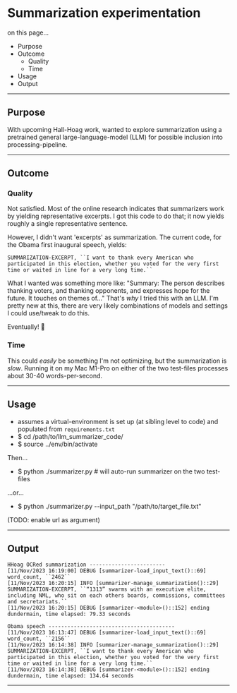 # Summarization experimentation

on this page...
- Purpose
- Outcome
    - Quality
    - Time
- Usage
- Output

---


## Purpose

With upcoming Hall-Hoag work, wanted to explore summarization using a pretrained general large-language-model (LLM) for possible inclusion into processing-pipeline.

---


## Outcome

### Quality

Not satisfied. Most of the online research indicates that summarizers work by yielding representative excerpts. I got this code to do that; it now yields roughly a single representative sentence.

However, I didn't want 'excerpts' as summarization. The current code, for the Obama first inaugural speech, yields:
```
SUMMARIZATION-EXCERPT, ``I want to thank every American who participated in this election, whether you voted for the very first time or waited in line for a very long time.``
```

What I wanted was something more like: "Summary: The person describes thanking voters, and thanking opponents, and expresses hope for the future. It touches on themes of..." That's _why_ I tried this with an LLM. I'm pretty new at this, there are very likely combinations of models and settings I could use/tweak to do this.

Eventually! 🙂

### Time

This could _easily_ be something I'm not optimizing, but the summarization is _slow_. Running it on my Mac M1-Pro on either of the two test-files processes about 30-40 words-per-second.

---


## Usage
- assumes a virtual-environment is set up (at sibling level to code) and populated from `requirements.txt`
- $ cd /path/to/llm_summarizer_code/
- $ source ../env/bin/activate

Then...
- $ python ./summarizer.py  # will auto-run summarizer on the two test-files

...or...

- $ python ./summarizer.py  --input_path "/path/to/target_file.txt"

(TODO: enable url as argument)

---


## Output

```
HHoag OCRed summarization ------------------------
[11/Nov/2023 16:19:00] DEBUG [summarizer-load_input_text()::69] word_count, ``2462``
[11/Nov/2023 16:20:15] INFO [summarizer-manage_summarization()::29] SUMMARIZATION-EXCERPT, ``“1313” swarms with an executive elite, including NML, who sit on each others boards, commissions, committees and secretariats.``
[11/Nov/2023 16:20:15] DEBUG [summarizer-<module>()::152] ending dundermain, time elapsed: 79.33 seconds

Obama speech ----------------------------------------
[11/Nov/2023 16:13:47] DEBUG [summarizer-load_input_text()::69] word_count, ``2156``
[11/Nov/2023 16:14:38] INFO [summarizer-manage_summarization()::29] SUMMARIZATION-EXCERPT, ``I want to thank every American who participated in this election, whether you voted for the very first time or waited in line for a very long time.``
[11/Nov/2023 16:14:38] DEBUG [summarizer-<module>()::152] ending dundermain, time elapsed: 134.64 seconds
```

---
